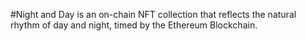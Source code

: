 #Night and Day is an on-chain NFT collection that reflects the natural rhythm of day and night, timed by the Ethereum Blockchain.
